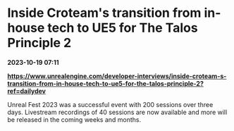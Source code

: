 # Inside Croteam's transition from in-house tech to UE5 for The Talos Principle 2

**2023-10-19 07:11**

**https://www.unrealengine.com/developer-interviews/inside-croteam-s-transition-from-in-house-tech-to-ue5-for-the-talos-principle-2?ref=dailydev**

Unreal Fest 2023 was a successful event with 200 sessions over three days. Livestream recordings of 40 sessions are now available and more will be released in the coming weeks and months.